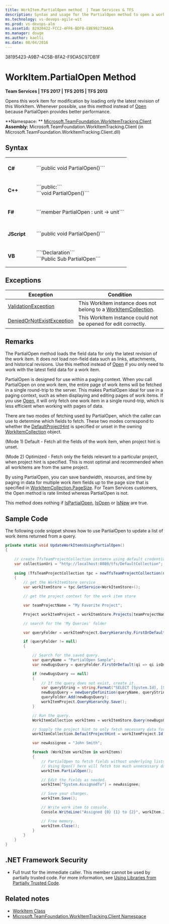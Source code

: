 ```yaml
---
title: WorkItem.PartialOpen method  | Team Services & TFS 
description: Syntax and usage for the PartialOpen method to open a work item for modification when working with Visual Studio Team Services (VSTS) or Team Foundation Server (TFS)  
ms.technology: vs-devops-agile-wit
ms.prod: vs-devops-alm
ms.assetid: 82920422-FCC2-4FF6-BDFB-E8E992736A5A
ms.manager: douge
ms.author: kaelli
ms.date: 08/04/2016
---
```

38195423-A9B7-4C5B-8FA2-F9DA5C97DB1F

# WorkItem.PartialOpen Method


**Team Services | TFS 2017 | TFS 2015 | TFS 2013**

Opens this work item for modification by loading only the latest revision of this WorkItem. Whenever possible, use this method instead of [Open](open.md) because PartialOpen provides better performance.  

**Namespace: **  [Microsoft.TeamFoundation.WorkItemTracking.Client](https://msdn.microsoft.com/library/microsoft.teamfoundation.workitemtracking.client%28v=vs.120%29.aspx)  
**Assembly:**  Microsoft.TeamFoundation.WorkItemTracking.Client (in Microsoft.TeamFoundation.WorkItemTracking.Client.dll)


## Syntax

<table>
<tr>
<td width="75px"> 
<h4>C#</h4>
</td>
<td>
```public void PartialOpen()```
</td>
</tr>

<tr>
<td> 
<h4>C++</h4>
</td>
<td>
```public:```<br/>
```void PartialOpen()```
</td>
</tr>

<tr>
<td> 
<h4>F#</h4>
</td>
<td>
```member PartialOpen : unit -> unit```
</td>
</tr>

<tr>
<td> 
<h4>JScript</h4>
</td>
<td>
```public void PartialOpen()```
</td>
</tr>

<tr>
<td> 
<h4>VB</h4>
</td>
<td>
```'Declaration```<br/>
```Public Sub PartialOpen```
</td>
</tr>
</table>


<!---

<a data-toggle="collapse" href="#expando-agent-pools">C# ▼</a>
<div class="collapse" id="expando-queues"> 
```public void PartialOpen()```
</div>

<a data-toggle="collapse" href="#expando-agent-pools">C++ ▼</a>
<div class="collapse" id="expando-queues"> 
```public:  
void PartialOpen()```
</div>


<a data-toggle="collapse" href="#expando-agent-pools">F# ▼</a>
<div class="collapse" id="expando-queues"> 
```member PartialOpen : unit -> unit```
</div>


<a data-toggle="collapse" href="#expando-agent-pools">JScript ▼</a>
<div class="collapse" id="expando-queues"> 
```public function PartialOpen()```
</div>

<a data-toggle="collapse" href="#expando-agent-pools">VB ▼</a>
<div class="collapse" id="expando-queues"> 
```'Declaration  
Public Sub PartialOpen```
</div>

---> 

## Exceptions

| **Exception** | **Condition** |
| --- | --- |
| [ValidationException](https://msdn.microsoft.com/library/microsoft.teamfoundation.workitemtracking.client.validationexception%28v=vs.120%29.aspx) | This WorkItem instance does not belong to a [WorkItemCollection](https://msdn.microsoft.com/library/microsoft.teamfoundation.workitemtracking.client.workitemcollection%28v=vs.120%29.aspx). |
| [DeniedOrNotExistException](https://msdn.microsoft.com/library/microsoft.teamfoundation.workitemtracking.client.deniedornotexistexception%28v=vs.120%29.aspx) | This WorkItem instance could not be opened for edit correctly. |

## Remarks

The PartialOpen method loads the field data for only the latest revision of the work item. It does not load non-field data such as links, attachments, and historical revisions. Use this method instead of [Open](open.md) if you only need to work with the latest field data for a work item.

PartialOpen is designed for use within a paging context. When you call PartialOpen on one work item, the entire page of work items will be fetched in a single round-trip to the server. This makes PartialOpen ideal for use in a paging context, such as when displaying and editing pages of work items. If you use [Open](open.md), it will only fetch one work item in a single round-trip, which is less efficient when working with pages of data.

There are two modes of fetching used by PartialOpen, which the caller can use to determine which fields to fetch. These two modes correspond to whether the [DefaultProjectHint](https://msdn.microsoft.com/library/microsoft.teamfoundation.workitemtracking.client.workitemcollection.defaultprojecthint%28v=vs.120%29.aspx) is specified or unset in the owning [WorkItemCollection](https://msdn.microsoft.com/library/microsoft.teamfoundation.workitemtracking.client.workitemcollection%28v=vs.120%29.aspx) object.

(Mode 1) Default - Fetch all the fields of the work item, when project hint is unset.

(Mode 2) Optimized - Fetch only the fields relevant to a particular project, when project hint is specified. This is most optimal and recommended when all workitems are from the same project.

By using PartialOpen, you can save bandwidth, resources, and time by paging in data for multiple work item fields up to the page size that is specified in [WorkItemCollection.PageSize](https://msdn.microsoft.com/library/microsoft.teamfoundation.workitemtracking.client.workitemcollection.pagesize%28v=vs.120%29.aspx). For Team Services customers, the Open method is rate limited whereas PartialOpen is not.

This method does nothing if [IsPartialOpen](https://msdn.microsoft.com/en-us/library/microsoft.teamfoundation.workitemtracking.client.workitem.ispartialopen%28v=vs.120%29.aspx), [IsOpen](https://msdn.microsoft.com/library/microsoft.teamfoundation.workitemtracking.client.workitem.isopen%28v=vs.120%29.aspx) or [IsNew](https://msdn.microsoft.com/library/microsoft.teamfoundation.workitemtracking.client.workitem.isnew%28v=vs.120%29.aspx) are true.

## Sample Code

The following code snippet shows how to use PartialOpen to update a list of work items returned from a query.

```CS
private static void UpdateWorkItemsUsingPartialOpen()
{

    // create TfsTeamProjectCollection instance using default credentials
    var collectionUri = "http://localhost:8080/tfs/DefaultCollection";
    
    using (TfsTeamProjectCollection tpc = newTfsTeamProjectCollection(newUri(collectionUri)))
    {
        // get the WorkItemStore service
        var workItemStore = tpc.GetService<WorkItemStore>();

        // get the project context for the work item store

        var teamProjectName = "My Favorite Project";

        Project workItemProject = workItemStore.Projects[teamProjectName];

        // search for the 'My Queries' folder

        var queryFolder = workItemProject.QueryHierarchy.FirstOrDefault(qh => qh isQueryFolder && qh.IsPersonal) asQueryFolder;

        if (queryFolder != null)
        {

            // Search for the saved query.
            var queryName = "PartialOpen Sample";
            var newBugsQuery = queryFolder.FirstOrDefault(qi => qi isQueryDefinition && qi.Name.Equals(queryName)) asQueryDefinition;

            if (newBugsQuery == null)
            {
                // If the query does not exist, create it.
                var queryString = string.Format("SELECT [System.Id], [System.WorkItemType], [System.Title], [System.AssignedTo], [System.State], [System.Tags] FROM WorkItems WHERE [System.TeamProject] = '{0}' AND [System.WorkItemType] = 'Bug' AND [System.State] = 'New'", teamProjectName);
                newBugsQuery = newQueryDefinition(queryName, queryString);
                queryFolder.Add(newBugsQuery);
                workItemProject.QueryHierarchy.Save();
            }

            // Run the query.
            WorkItemCollection workItems = workItemStore.Query(newBugsQuery.QueryText);

            // Supply the project hint to only fetch necessary data for the project.
            workItemCollection.DefaultProjectHint = workItemProject.Id;

            var newAssignee = "John Smith";

            foreach (WorkItem workItem in workItems)
            {
                // PartialOpen to fetch fields without underlying lists for entire query page.
                // Using Open() here will fetch too much unnecessary data, and hence is undesirable.
                workItem.PartialOpen();

                // Edit the fields as needed.
                workItem["System.AssignedTo"] = newAssignee;

                // Save your changes.
                workItem.Save();

                // Write work item to console.
                Console.WriteLine("Assigned {0} {1} to {2}", workItem.Id, workItem.Fields["System.Title"].Value, newAssignee);

                // Free memory.
                workItem.Close();
            }
        }
    }
}
```

## .NET Framework Security

- Full trust for the immediate caller. This member cannot be used by partially trusted code. For more information, see [Using Libraries from Partially Trusted Code](https://msdn.microsoft.com/en-us/library/8skskf63%28v=vs.120%29.aspx).


## Related notes


- [WorkItem Class](https://msdn.microsoft.com/en-us/library/microsoft.teamfoundation.workitemtracking.client.workitem%28v=vs.120%29.aspx)  
- [Microsoft.TeamFoundation.WorkItemTracking.Client Namespace](https://msdn.microsoft.com/en-us/library/microsoft.teamfoundation.workitemtracking.client%28v=vs.120%29.aspx)  
